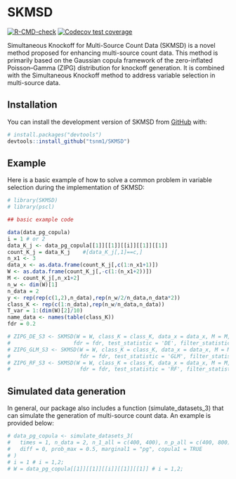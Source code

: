 
<!-- README.md is generated from README.Rmd. Please edit that file -->

# SKMSD

<!-- badges: start -->

[![R-CMD-check](https://github.com/tsnm1/SKMSD/actions/workflows/R-CMD-check.yaml/badge.svg)](https://github.com/tsnm1/SKMSD/actions/workflows/R-CMD-check.yaml)
[![Codecov test
coverage](https://codecov.io/gh/tsnm1/SKMSD/branch/main/graph/badge.svg)](https://app.codecov.io/gh/tsnm1/SKMSD?branch=main)
<!-- badges: end -->

Simultaneous Knockoff for Multi-Source Count Data (SKMSD) is a novel
method proposed for enhancing multi-source count data. This method is
primarily based on the Gaussian copula framework of the zero-inflated
Poisson–Gamma (ZIPG) distribution for knockoff generation. It is
combined with the Simultaneous Knockoff method to address variable
selection in multi-source data.

## Installation

You can install the development version of SKMSD from
[GitHub](https://github.com/) with:

``` r
# install.packages("devtools")
devtools::install_github("tsnm1/SKMSD")
```

## Example

Here is a basic example of how to solve a common problem in variable
selection during the implementation of SKMSD:

``` r
# library(SKMSD)
# library(pscl)

## basic example code

data(data_pg_copula)
i = 1 # or 2
data_K_j <- data_pg_copula[[1]][[1]][[i]][[1]][[1]] 
count_K_j = data_K_j    #[data_K_j[,1]==c,]
n_x1 <- 3
data_x <- as.data.frame(count_K_j[,c(1:n_x1+1)])
W <- as.data.frame(count_K_j[,-c(1:(n_x1+2))])
M <- count_K_j[,n_x1+2]
n_w <- dim(W)[1]
n_data = 2
y <- rep(rep(c(1,2),n_data),rep(n_w/2/n_data,n_data*2))
class_K <- rep(c(1:n_data),rep(n_w/n_data,n_data))
T_var = 1:(dim(W)[2]/10)
name_data <- names(table(class_K))
fdr = 0.2

# ZIPG_DE_S3 <- SKMSD(W = W, class_K = class_K, data_x = data_x, M = M, y = y, T_var = T_var,
#                    fdr = fdr, test_statistic = 'DE', filter_statistics = 3)
# ZIPG_GLM_S3 <- SKMSD(W = W, class_K = class_K, data_x = data_x, M = M, y = y, T_var = T_var,
#                      fdr = fdr, test_statistic = 'GLM', filter_statistics = 3)
# ZIPG_RF_S3 <- SKMSD(W = W, class_K = class_K, data_x = data_x, M = M, y = y, T_var = T_var,
#                      fdr = fdr, test_statistic = 'RF', filter_statistics = 3)
```

## Simulated data generation

In general, our package also includes a function (simulate_datasets_3)
that can simulate the generation of multi-source count data. An example
is provided below:

``` r
# data_pg_copula <- simulate_datasets_3(
#   times = 1, n_data = 2, n_1_all = c(400, 400), n_p_all = c(400, 800), n_p = c(40, 80),
#   diff = 0, prob_max = 0.5, marginal1 = "pg", copula1 = TRUE
# )
# i = 1 # i = 1,2;
# W = data_pg_copula[[1]][[1]][[i]][[1]][[1]] # i = 1,2;
```

<!-- You'll still need to render `README.Rmd` regularly, to keep `README.md` up-to-date. `devtools::build_readme()` is handy for this. -->
<!-- You can also embed plots, for example: -->
<!-- ```{r pressure, echo = FALSE} -->
<!-- # plot(pressure) -->
<!-- ``` -->
<!-- In that case, don't forget to commit and push the resulting figure files, so they display on GitHub and CRAN. -->
